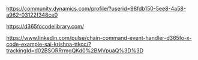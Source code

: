 https://community.dynamics.com/profile/?userid=98fdb150-5ee8-4a58-a962-03122f348ce0

https://d365focodelibrary.com/


https://www.linkedin.com/pulse/chain-command-event-handler-d365fo-x-code-example-sai-krishna-ttkcc/?trackingId=d02BSORRrmgQKd0%2BMVpuaQ%3D%3D

